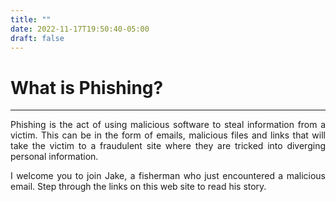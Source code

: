 ```yaml
---
title: ""
date: 2022-11-17T19:50:40-05:00
draft: false
---
```


# What is Phishing? #


---
<div style="text-align: justify">

Phishing is the act of using malicious software to steal information from a victim. This can be in the form
of emails, malicious files and links that will take the victim to a fraudulent site where they are tricked into diverging personal information. 


<p>

I welcome you to join Jake, a fisherman who just encountered a malicious email. Step through the links on this web site to read his story.

</div>

